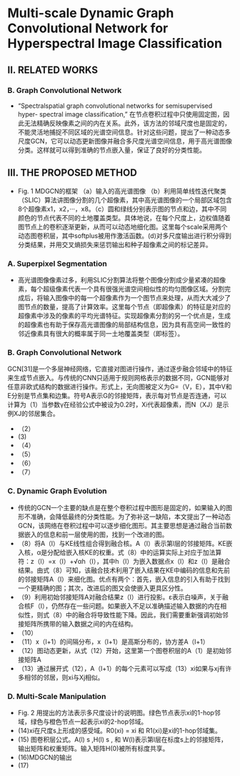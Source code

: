 # Multi-scale Dynamic Graph Convolutional Network for Hyperspectral Image Classification #
## II. RELATED WORKS ## 
### B. Graph Convolutional Network ###
- “Spectralspatial graph convolutional networks for semisupervised hyper- spectral image classification,” 在节点卷积过程中只使用固定图，因此无法精确反映像素之间的内在关系。此外，该方法的邻域尺度也是固定的，不能灵活地捕捉不同区域的光谱空间信息。针对这些问题，提出了一种动态多尺度GCN，它可以动态更新图像并融合多尺度光谱空间信息，用于高光谱图像分类。这样就可以得到准确的节点嵌入量，保证了良好的分类性能。
## III. THE PROPOSED METHOD ##
- Fig. 1 MDGCN的框架 （a）输入的高光谱图像 （b）利用简单线性迭代聚类（SLIC）算法讲图像分割的几个超像素，其中高光谱图像的一个局部区域包含8个超像素x1，x2，···，x8。（c）圆和绿线分别表示图的节点和边，其中不同颜色的节点代表不同的土地覆盖类型。具体地说，在每个尺度上，边权值随着图节点上的卷积逐渐更新，从而可以动态地细化图。这里每个scale采用两个动态图卷积层，其中softplus被用作激活函数。(d)对多尺度输出进行积分得到分类结果，并用交叉熵损失来惩罚输出和种子超像素之间的标记差异。
### A. Superpixel Segmentation ###
- 高光谱图像像素过多，利用SLIC分割算法将整个图像分割成少量紧凑的超像素，每个超级像素代表一个具有很强光谱空间相似性的均匀图像区域。分割完成后，将输入图像中的每一个超像素作为一个图节点来处理，从而大大减少了图节点的数量，提高了计算效率。这里每个节点（即超像素）的特征是对应的超像素中涉及的像素的平均光谱特征。实现超像素分割的另一个优点是，生成的超像素也有助于保存高光谱图像的局部结构信息，因为具有高空间一致性的邻近像素具有很大的概率属于同一土地覆盖类型（即标签）。
### B. Graph Convolutional Network ###
GCN[31]是一个多层神经网络，它直接对图进行操作，通过逐步融合邻域中的特征来生成节点嵌入。与传统的CNN只适用于规则网格表示的数据不同，GCN能够对任意非欧式结构的数据进行操作。形式上，无向图被定义为G=（V，E），其中V和E分别是节点集和边集。符号A表示G的邻接矩阵，表示每对节点是否连通，可以计算为（1）当参数γ在经验公式中被设为0.2时，Xi代表超像素，而N（XJ）是示例XJ的邻居集合。
- （2）
- (3)
- （4）
- （5）
- （6）
- （7）
### C. Dynamic Graph Evolution ###
- 传统的GCN一个主要的缺点是在整个卷积过程中图形是固定的，如果输入的图形不准确，会降低最终的分类性能。为了弥补这一缺陷，本文提出了一种动态GCN，该网络在卷积过程中可以逐步细化图形。其主要思想是通过融合当前数据嵌入的信息和前一层使用的图，找到一个改进的图。
- （8）将A（l）与KE线性组合得到融合核。A（l）表示第l层的邻接矩阵。KE嵌入核，α是分配给嵌入核KE的权重。式（8）中的运算实际上对应于加法算符：z（l）=x（l）+√αh（l），其中h（l）为嵌入数据点x（l）和z（l）是融合结果。由式（8）可知，该融合技术利用了嵌入结果在KE中编码的信息和先前的邻接矩阵A（l）来细化图。优点有两个：首先，嵌入信息的引入有助于找到一个更精确的图；其次，改进后的图又会使嵌入更具区分性。
- （9）利用初始邻接矩阵A对融合结果z（l）进行投影。ε表示白噪声，关于融合核F（l），仍然存在一些问题。如果嵌入不足以准确描述输入数据的内在相似性，则式（8）中的融合将导致性能下降。因此，我们需要重新强调初始邻接矩阵所携带的输入数据之间的内在结构。
- （10）
- （11）x（l+1）的间隔分布，x（l+1）是高斯分布的，协方差A（l+1）
- （12）图动态更新，从式（12）开始，这里第一个图卷积层的A（1）是初始邻接矩阵A
- （13）通过展开式（12），A（l+1）的每个元素可以写成（13）xi如果与xj有许多相邻的邻居，则xi与Xj相似。
### D. Multi-Scale Manipulation ###
- Fig. 2 用提出的方法表示多尺度设计的说明图。绿色节点表示xi的1-hop邻域，绿色与橙色节点一起表示xi的2-hop邻域。
- (14)xi在尺度s上形成的感受域。R0(xi) = xi 和 R1(xi)是xi的1-hop邻域集。
- (15) 图卷积层公式。A(l) s ,H(l) s , 和 W(l)表示第l层在标度s上的邻接矩阵，输出矩阵和权重矩阵。输入矩阵H(0)被所有标度共享。
- (16)MDGCN的输出
- (17)
